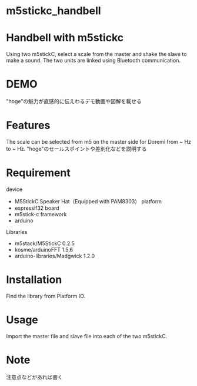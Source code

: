 # m5stickc_handbell

# Handbell with m5stickc
Using two m5stickC, select a scale from the master and shake the slave to make a sound.
The two units are linked using Bluetooth communication.

# DEMO
"hoge"の魅力が直感的に伝えわるデモ動画や図解を載せる

# Features
The scale can be selected from m5 on the master side for Doremi from ~ Hz to ~ Hz.
"hoge"のセールスポイントや差別化などを説明する

# Requirement
device 
* M5StickC Speaker Hat（Equipped with PAM8303）
platform
* espressif32
board
* m5stick-c
framework
* arduino

Libraries

* m5stack/M5StickC 0.2.5
* kosme/arduinoFFT 1.5.6
* arduino-libraries/Madgwick 1.2.0

# Installation
Find the library from Platform IO.

# Usage
Import the master file and slave file into each of the two m5stickC.

# Note

注意点などがあれば書く

